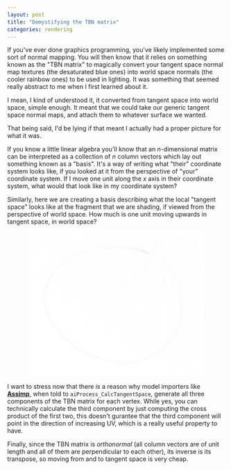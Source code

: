 ```yaml
---
layout: post
title: "Demystifying the TBN matrix"
categories: rendering
---
```


If you've ever done graphics programming, you've likely implemented some sort of normal mapping. You will then know that it relies on something known as the "TBN matrix" to magically convert your tangent space normal map textures (the desaturated blue ones) into world space normals (the cooler rainbow ones) to be used in lighting. It was something that seemed really abstract to me when I first learned about it.

I mean, I kind of understood it, it converted from tangent space into world space, simple enough. It meant that we could take our generic tangent space normal maps, and attach them to whatever surface we wanted.

That being said, I'd be lying if that meant I actually had a proper picture for what it was.

If you know a little linear algebra you'll know that an $n$-dimensional matrix can be interpreted as a collection of $n$ column vectors which lay out something known as a "basis". It's a way of writing what "their" coordinate system looks like, if you looked at it from the perspective of "your" coordinate system. If I move one unit along the $x$ axis in their coordinate system, what would that look like in my coordinate system?

Similarly, here we are creating a basis describing what the local "tangent space" looks like at the fragment that we are shading, if viewed from the perspective of world space. How much is one unit moving upwards in tangent space, in world space?

<p style="text-align: center;">
	<img src="/assets/img/tbn_sphere.png" width="400">
</p>

I want to stress now that there *is* a reason why model importers like **[Assimp](https://assimp.org/)**, when told to `aiProcess_CalcTangentSpace`, generate all three components of the TBN matrix for each vertex. While yes, you can technically calculate the third component by just computing the cross product of the first two, this doesn't gurantee that the third component will point in the direction of increasing UV, which is a really useful property to have.

Finally, since the TBN matrix is *orthonormal* (all column vectors are of unit length and all of them are perpendicular to each other), its inverse is its transpose, so moving from and to tangent space is very cheap.

<!-- enable latex -->
<script src="https://cdn.jsdelivr.net/npm/mathjax@3/es5/tex-mml-chtml.js" async></script>
<script type="text/javascript">MathJax={tex:{inlineMath:[['$','$']]}};</script>
